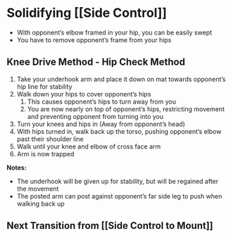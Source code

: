 # Solidifying [[Side Control]]

- With opponent’s elbow framed in your hip, you can be easily swept
- You have to remove opponent’s frame from your hips

## Knee Drive Method - Hip Check Method

1. Take your underhook arm and place it down on mat towards opponent’s hip line for stability
2. Walk down your hips to cover opponent’s hips
    1. This causes opponent’s hips to turn away from you
    2. You are now nearly on top of opponent’s hips, restricting movement and preventing opponent from turning into you
3. Turn your knees and hips in (Away from opponent’s head)
4. With hips turned in, walk back up the torso, pushing opponent’s elbow past their shoulder line
5. Walk until your knee and elbow of cross face arm
6. Arm is now trapped

**Notes:**
- The underhook will be given up for stability, but will be regained after the movement
- The posted arm can post against opponent’s far side leg to push when walking back up

## Next Transition from [[Side Control to Mount]]